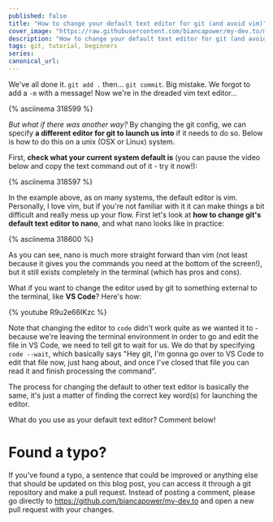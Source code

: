 ```yaml
---
published: false
title: "How to change your default text editor for git (and avoid vim)"
cover_image: "https://raw.githubusercontent.com/biancapower/my-dev.to/master/blog-posts/how-to-change-your-default-text-editor/assets/cover.png"
description: "How to change your default text editor for git (and avoid vim)"
tags: git, tutorial, beginners
series:
canonical_url:
---
```


We've all done it. `git add .` then... `git commit`. Big mistake. We forgot to add a `-m` with a message! Now we're in the dreaded vim text editor...

{% asciinema 318599 %}

_But what if there was another way?_ By changing the git config, we can specify **a different editor for git to launch us into** if it needs to do so. Below is how to do this on a unix (OSX or Linux) system.

First, **check what your current system default is** (you can pause the video below and copy the text command out of it - try it now!):

{% asciinema 318597 %}

In the example above, as on many systems, the default editor is vim. Personally, I love vim, but if you're not familiar with it it can make things a bit difficult and really mess up your flow. First let's look at **how to change git's default text editor to nano**, and what nano looks like in practice:

{% asciinema 318600 %}

As you can see, nano is much more straight forward than vim (not least because it gives you the commands you need at the bottom of the screen!), but it still exists completely in the terminal (which has pros and cons).

What if you want to change the editor used by git to something external to the terminal, like **VS Code**? Here's how:

{% youtube R9u2e66IKzc %}

Note that changing the editor to `code` didn't work quite as we wanted it to - because we're leaving the terminal environment in order to go and edit the file in VS Code, we need to tell git to wait for us. We do that by specifying `code --wait`, which basically says "Hey git, I'm gonna go over to VS Code to edit that file now, just hang about, and once I've closed that file you can read it and finish processing the command".

The process for changing the default to other text editor is basically the same, it's just a matter of finding the correct key word(s) for launching the editor.

What do you use as your default text editor? Comment below!

# Found a typo?

If you've found a typo, a sentence that could be improved or anything else that should be updated on this blog post, you can access it through a git repository and make a pull request. Instead of posting a comment, please go directly to https://github.com/biancapower/my-dev.to and open a new pull request with your changes.
